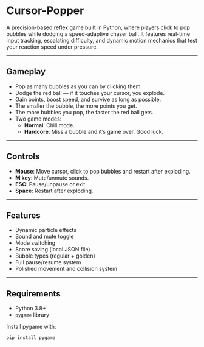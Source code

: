# Cursor-Popper

A precision-based reflex game built in Python, where players click to pop bubbles while dodging a speed-adaptive chaser ball. It features real-time input tracking, escalating difficulty, and dynamic motion mechanics that test your reaction speed under pressure.

------

## Gameplay

- Pop as many bubbles as you can by clicking them.
- Dodge the red ball — if it touches your cursor, you explode.
- Gain points, boost speed, and survive as long as possible.
- The smaller the bubble, the more points you get.
- The more bubbles you pop, the faster the red ball gets.
- Two game modes:
  - **Normal**: Chill mode.
  - **Hardcore**: Miss a bubble and it’s game over. Good luck.

------

## Controls

- **Mouse**: Move cursor, click to pop bubbles and restart after exploding.
- **M key**: Mute/unmute sounds.
- **ESC**: Pause/unpause or exit.
- **Space**: Restart after exploding.

------

## Features

- Dynamic particle effects
- Sound and mute toggle
- Mode switching
- Score saving (local JSON file)
- Bubble types (regular + golden)
- Full pause/resume system
- Polished movement and collision system

------

## Requirements

- Python 3.8+
- `pygame` library

Install pygame with:
```bash
pip install pygame
